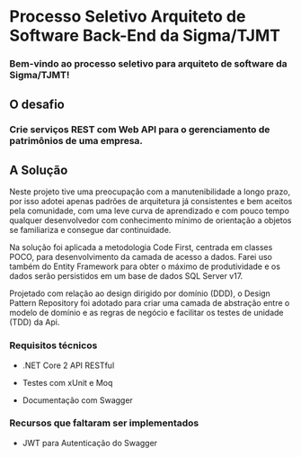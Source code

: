 # **Processo Seletivo Arquiteto de Software Back-End da Sigma/TJMT**

### **Bem-vindo ao processo seletivo para arquiteto de software da Sigma/TJMT!**

## **O desafio**

### **Crie serviços REST com Web API para o gerenciamento de patrimônios de uma empresa.**


## **A Solução**

Neste projeto tive uma preocupação com a manutenibilidade a longo prazo, por isso adotei apenas padrões de arquitetura já consistentes e bem aceitos pela comunidade, com uma leve curva de aprendizado e com pouco tempo qualquer desenvolvedor com conhecimento mínimo de orientação a objetos se familiariza e consegue dar continuidade.

Na solução foi aplicada a metodologia Code First, centrada em classes POCO, para desenvolvimento da camada de acesso a dados.
Farei uso também do Entity Framework para obter o máximo de produtividade e os dados serão persistidos em um base de dados SQL Server v17.

Projetado com relação ao design dirigido por domínio (DDD), o Design Pattern Repository foi adotado para criar uma camada de abstração entre o modelo de domínio e as regras de negócio e facilitar os testes de unidade (TDD) da Api.


### **Requisitos técnicos**

* .NET Core 2 API RESTful

* Testes com xUnit e Moq

* Documentação com Swagger


### **Recursos que faltaram ser implementados**

* JWT para Autenticação do Swagger